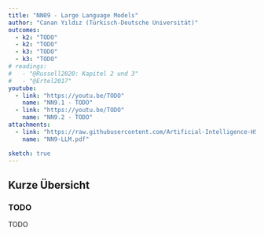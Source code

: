 ```yaml
---
title: "NN09 - Large Language Models"
author: "Canan Yıldız (Türkisch-Deutsche Universität)"
outcomes:
  - k2: "TODO"
  - k2: "TODO"
  - k3: "TODO"
  - k3: "TODO"
# readings:
#   - "@Russell2020: Kapitel 2 und 3"
#   - "@Ertel2017"
youtube:
  - link: "https://youtu.be/TODO"
    name: "NN9.1 - TODO"
  - link: "https://youtu.be/TODO"
    name: "NN9.2 - TODO"
attachments:
  - link: "https://raw.githubusercontent.com/Artificial-Intelligence-HSBI-TDU/KI-Vorlesung/master/lecture/nn/files/NN9-LLM.pdf"
    name: "NN9-LLM.pdf"

sketch: true
---
```



## Kurze Übersicht

### TODO

TODO
